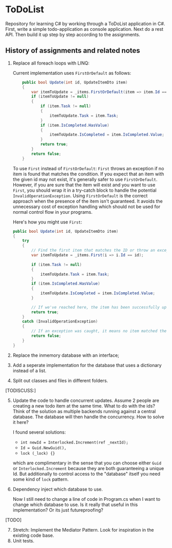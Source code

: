 # ToDoList

Repository for learning C# by working through a ToDoList application in C#. First, write a simple todo-application as console application. Next do a rest API. Then build it up step by step according to the assignments.

## History of assignments and related notes

1.  Replace all foreach loops with LINQ:

    Current implementation uses `FirstOrDefault` as follows:
    ```csharp
        public bool Update(int id, UpdateItemDto item)
        {
            var itemToUpdate = _items.FirstOrDefault(item => item.Id == id);
            if (itemToUpdate != null)
            {
                if (item.Task != null)
                {
                    itemToUpdate.Task = item.Task;
                }
                if (item.IsCompleted.HasValue)
                {
                    itemToUpdate.IsCompleted = item.IsCompleted.Value;
                }
                return true;
            }
            return false;
        }
    ```
    To use `First` instead of `FirstOrDefault`: `First` throws an exception if no item is found that matches the condition. If you expect that an item with the given id may not exist, it's generally safer to use `FirstOrDefault`. However, if you are sure that the item will exist and you want to use `First`, you should wrap it in a try-catch block to handle the potential `InvalidOperationException`. Using `FirstOrDefault` is the correct approach when the presence of the item isn't guaranteed. It avoids the unnecessary cost of exception handling which should not be used for normal control flow in your programs.

    Here's how you might use  `First`:
    ```csharp
    public bool Update(int id, UpdateItemDto item)
    {
        try
        {
            // Find the first item that matches the ID or throw an exception if none found.
            var itemToUpdate = _items.First(i => i.Id == id);
            
            if (item.Task != null)
            {
                itemToUpdate.Task = item.Task;
            }
            if (item.IsCompleted.HasValue)
            {
                itemToUpdate.IsCompleted = item.IsCompleted.Value;
            }

            // If we've reached here, the item has been successfully updated.
            return true;
        }
        catch (InvalidOperationException)
        {
            // If an exception was caught, it means no item matched the ID.
            return false;
        }
    }
    ```
2. Replace the inmemory database with an interface;
3. Add a seperate implementation for the database that uses a dictionary instead of a list.
4. Split out classes and files in different folders.

[TODISCUSS:]

5. Update the code to handle concurrent updates. Assume 2 people are creating a new todo item at the same time. What to do with the ids? Think of the solution as multiple backends running against a central database. The database will then handle the concurrency. How to solve it here? 

    I found several solutions: 
    - `int newId = Interlocked.Increment(ref _nextId);`
    - `Id = Guid.NewGuid(),`
    - `lock (_lock) {}`
    
    which are complimentary in the sense that you can choose either `Guid` or `Interlocked.Increment` because they are both guaranteeing a unique Id. But additionally to control access to the "database" itself you need some kind of `lock` pattern.
6. Dependency inject which database to use.

    Now I still need to change a line of code in Program.cs when I want to change which database to use. Is it really that useful in this implementation? Or its just futureproofing?

[TODO]

7. Stretch: Implement the Mediator Pattern. Look for inspiration in the existing code base.
8. Unit tests.